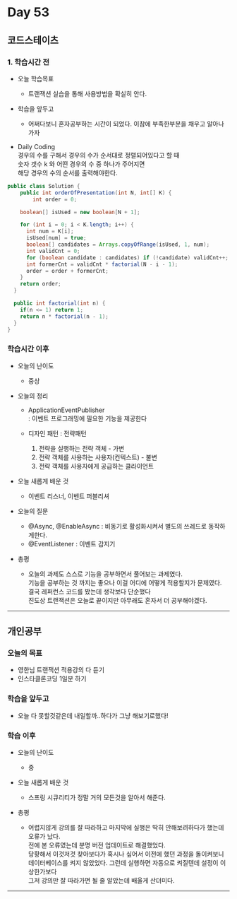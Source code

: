 # Day 53

## 코드스테이츠

### 1. 학습시간 전
* 오늘 학습목표

    - 트랜잭션 실습을 통해 사용방법을 확실히 안다.

* 학습을 앞두고

    - 어쩌다보니 혼자공부하는 시간이 되었다. 이참에 부족한부분을 채우고 알아나가자

* Daily Coding  
경우의 수를 구해서 경우의 수가 순서대로 정렬되어있다고 할 때  
숫자 갯수 k 와 어떤 경우의 수 중 하나가 주어지면  
해당 경우의 수의 순서를 출력해야한다.
```java
public class Solution { 
	public int orderOfPresentation(int N, int[] K) {
		int order = 0;

    boolean[] isUsed = new boolean[N + 1];

    for (int i = 0; i < K.length; i++) {
      int num = K[i];
      isUsed[num] = true;
      boolean[] candidates = Arrays.copyOfRange(isUsed, 1, num);
      int validCnt = 0;
      for (boolean candidate : candidates) if (!candidate) validCnt++;
      int formerCnt = validCnt * factorial(N - i - 1);
      order = order + formerCnt;
    }
    return order;
  }

  public int factorial(int n) {
    if(n <= 1) return 1;
    return n * factorial(n - 1);
  }
}
```

### 학습시간 이후
* 오늘의 난이도

  - 중상

* 오늘의 정리

  - ApplicationEventPublisher  
  : 이벤트 프로그래밍에 필요한 기능을 제공한다

  - 디자인 패턴 : 전략패턴  
    1. 전략을 실행하는 전략 객체 - 가변
    2. 전략 객체를 사용하는 사용자(컨텍스트) - 불변
    3. 전략 객체를 사용자에게 공급하는 클라이언트
* 오늘 새롭게 배운 것

    - 이벤트 리스너, 이벤트 퍼블리셔
* 오늘의 질문

  - @Async, @EnableAsync : 비동기로 활성화시켜서 별도의 쓰레드로 동작하게한다. 
  - @EventListener : 이벤트 감지기
  
* 총평 

  - 오늘의 과제도 스스로 기능을 공부하면서 풀어보는 과제였다.  
  기능을 공부하는 것 까지는 좋으나 이걸 어디에 어떻게 적용할지가 문제였다.  
  결국 레퍼런스 코드를 봤는데 생각보다 단순했다  
  진도상 트랜잭션은 오늘로 끝이지만 아무래도 혼자서 더 공부해야겠다.

---
## 개인공부  

### 오늘의 목표
- 영한님 트랜잭션 적용강의 다 듣기
- 인스타클론코딩 1일분 하기

### 학습을 앞두고

- 오늘 다 못할것같은데 내일할까..하다가 그냥 해보기로했다! 

### 학습 이후
* 오늘의 난이도

  - 중
* 오늘 새롭게 배운 것

  - 스프링 시큐리티가 정말 거의 모든것을 알아서 해준다.
* 총평 

  - 어렵지않게 강의를 잘 따라하고 마지막에 실행은 딱히 안해보려하다가 했는데 오류가 났다.  
  전에 본 오류였는데 분명 버전 업데이트로 해결했었다.  
  당황해서 이것저것 찾아보다가 혹시나 싶어서 이전에 했던 과정을 돌이켜보니  
  데이터베이스를 켜지 않았었다. 그런데 실행하면 자동으로 켜질텐데 설정이 이상한가보다  
  그저 강의만 잘 따라가면 될 줄 알았는데 배울게 산더미다.
---